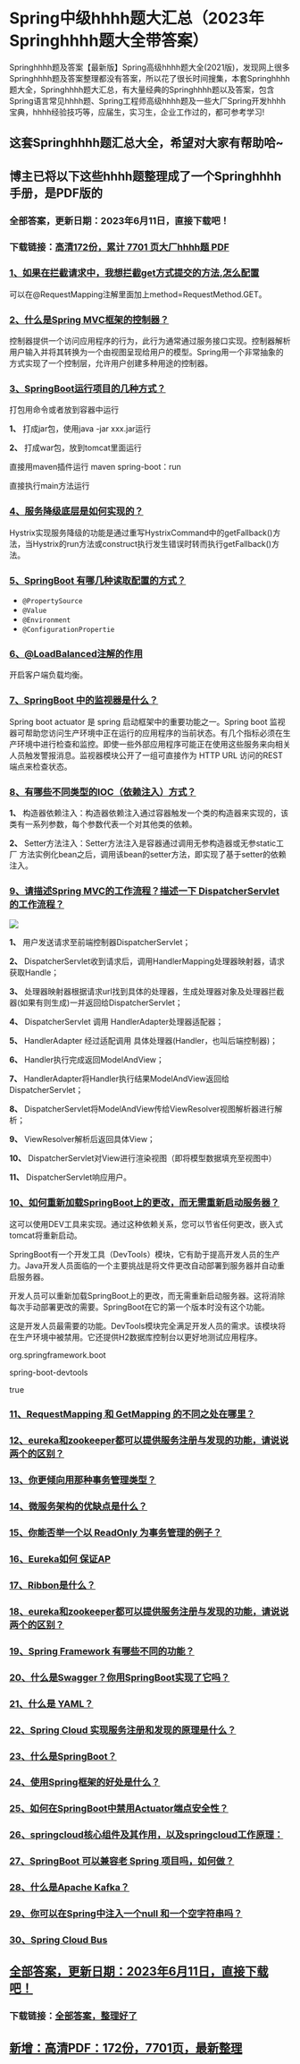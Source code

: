 # Spring中级hhhh题大汇总（2023年Springhhhh题大全带答案）

Springhhhh题及答案【最新版】Spring高级hhhh题大全(2021版)，发现网上很多Springhhhh题及答案整理都没有答案，所以花了很长时间搜集，本套Springhhhh题大全，Springhhhh题大汇总，有大量经典的Springhhhh题以及答案，包含Spring语言常见hhhh题、Spring工程师高级hhhh题及一些大厂Spring开发hhhh宝典，hhhh经验技巧等，应届生，实习生，企业工作过的，都可参考学习!

## 这套Springhhhh题汇总大全，希望对大家有帮助哈~ 

## 博主已将以下这些hhhh题整理成了一个Springhhhh手册，是PDF版的


### 全部答案，更新日期：2023年6月11日，直接下载吧！
### 下载链接：[高清172份，累计 7701 页大厂hhhh题  PDF](https://gitee.com/souyunku/DevBooks/blob/master/docs/index.md)


### [1、如果在拦截请求中，我想拦截get方式提交的方法,怎么配置](https://gitee.com/souyunku/NewDevBooks/blob/master/docs/Spring/Spring中级hhhh题大汇总（2021年Springhhhh题大全带答案）.md#1如果在拦截请求中我想拦截get方式提交的方法,怎么配置)  




可以在@RequestMapping注解里面加上method=RequestMethod.GET。


### [2、什么是Spring MVC框架的控制器？](https://gitee.com/souyunku/NewDevBooks/blob/master/docs/Spring/Spring中级hhhh题大汇总（2021年Springhhhh题大全带答案）.md#2什么是spring-mvc框架的控制器)  


控制器提供一个访问应用程序的行为，此行为通常通过服务接口实现。控制器解析用户输入并将其转换为一个由视图呈现给用户的模型。Spring用一个非常抽象的方式实现了一个控制层，允许用户创建多种用途的控制器。


### [3、SpringBoot运行项目的几种方式？](https://gitee.com/souyunku/NewDevBooks/blob/master/docs/Spring/Spring中级hhhh题大汇总（2021年Springhhhh题大全带答案）.md#3springboot运行项目的几种方式)  


打包用命令或者放到容器中运行

**1、** 打成jar包，使用java -jar xxx.jar运行

**2、** 打成war包，放到tomcat里面运行

直接用maven插件运行   maven spring-boot：run

直接执行main方法运行


### [4、服务降级底层是如何实现的？](https://gitee.com/souyunku/NewDevBooks/blob/master/docs/Spring/Spring中级hhhh题大汇总（2021年Springhhhh题大全带答案）.md#4服务降级底层是如何实现的)  


Hystrix实现服务降级的功能是通过重写HystrixCommand中的getFallback()方法，当Hystrix的run方法或construct执行发生错误时转而执行getFallback()方法。


### [5、SpringBoot 有哪几种读取配置的方式？](https://gitee.com/souyunku/NewDevBooks/blob/master/docs/Spring/Spring中级hhhh题大汇总（2021年Springhhhh题大全带答案）.md#5springboot-有哪几种读取配置的方式)  


- `@PropertySource`
- `@Value`
- `@Environment`
- `@ConfigurationPropertie`


### [6、@LoadBalanced注解的作用](https://gitee.com/souyunku/NewDevBooks/blob/master/docs/Spring/Spring中级hhhh题大汇总（2021年Springhhhh题大全带答案）.md#6@loadbalanced注解的作用)  


开启客户端负载均衡。


### [7、SpringBoot 中的监视器是什么？](https://gitee.com/souyunku/NewDevBooks/blob/master/docs/Spring/Spring中级hhhh题大汇总（2021年Springhhhh题大全带答案）.md#7springboot-中的监视器是什么)  


Spring boot actuator 是 spring 启动框架中的重要功能之一。Spring boot 监视器可帮助您访问生产环境中正在运行的应用程序的当前状态。有几个指标必须在生产环境中进行检查和监控。即使一些外部应用程序可能正在使用这些服务来向相关人员触发警报消息。监视器模块公开了一组可直接作为 HTTP URL 访问的REST 端点来检查状态。


### [8、有哪些不同类型的IOC（依赖注入）方式？](https://gitee.com/souyunku/NewDevBooks/blob/master/docs/Spring/Spring中级hhhh题大汇总（2021年Springhhhh题大全带答案）.md#8有哪些不同类型的ioc依赖注入方式)  


**1、** 构造器依赖注入：构造器依赖注入通过容器触发一个类的构造器来实现的，该类有一系列参数，每个参数代表一个对其他类的依赖。

**2、** Setter方法注入：Setter方法注入是容器通过调用无参构造器或无参static工厂 方法实例化bean之后，调用该bean的setter方法，即实现了基于setter的依赖注入。


### [9、请描述Spring MVC的工作流程？描述一下 DispatcherServlet 的工作流程？](https://gitee.com/souyunku/NewDevBooks/blob/master/docs/Spring/Spring中级hhhh题大汇总（2021年Springhhhh题大全带答案）.md#9请描述spring-mvc的工作流程描述一下-dispatcherservlet-的工作流程)  


![](https://gitee.com/souyunkutech/souyunku-home/raw/master/images/souyunku-web/2020/5/2/042/38/80_1.png#alt=80%5C_1.png)

**1、** 用户发送请求至前端控制器DispatcherServlet；

**2、** DispatcherServlet收到请求后，调用HandlerMapping处理器映射器，请求获取Handle；

**3、** 处理器映射器根据请求url找到具体的处理器，生成处理器对象及处理器拦截器(如果有则生成)一并返回给DispatcherServlet；

**4、** DispatcherServlet 调用 HandlerAdapter处理器适配器；

**5、** HandlerAdapter 经过适配调用 具体处理器(Handler，也叫后端控制器)；

**6、** Handler执行完成返回ModelAndView；

**7、** HandlerAdapter将Handler执行结果ModelAndView返回给DispatcherServlet；

**8、** DispatcherServlet将ModelAndView传给ViewResolver视图解析器进行解析；

**9、** ViewResolver解析后返回具体View；

**10、** DispatcherServlet对View进行渲染视图（即将模型数据填充至视图中）

**11、** DispatcherServlet响应用户。


### [10、如何重新加载SpringBoot上的更改，而无需重新启动服务器？](https://gitee.com/souyunku/NewDevBooks/blob/master/docs/Spring/Spring中级hhhh题大汇总（2021年Springhhhh题大全带答案）.md#10如何重新加载springboot上的更改而无需重新启动服务器)  


这可以使用DEV工具来实现。通过这种依赖关系，您可以节省任何更改，嵌入式tomcat将重新启动。

SpringBoot有一个开发工具（DevTools）模块，它有助于提高开发人员的生产力。Java开发人员面临的一个主要挑战是将文件更改自动部署到服务器并自动重启服务器。

开发人员可以重新加载SpringBoot上的更改，而无需重新启动服务器。这将消除每次手动部署更改的需要。SpringBoot在它的第一个版本时没有这个功能。

这是开发人员最需要的功能。DevTools模块完全满足开发人员的需求。该模块将在生产环境中被禁用。它还提供H2数据库控制台以更好地测试应用程序。

org.springframework.boot

spring-boot-devtools

true


### [11、RequestMapping 和 GetMapping 的不同之处在哪里？](https://gitee.com/souyunku/NewDevBooks/blob/master/docs/Spring/Spring中级hhhh题大汇总（2021年Springhhhh题大全带答案）.md#11requestmapping-和-getmapping-的不同之处在哪里)  

### [12、eureka和zookeeper都可以提供服务注册与发现的功能，请说说两个的区别？](https://gitee.com/souyunku/NewDevBooks/blob/master/docs/Spring/Spring中级hhhh题大汇总（2021年Springhhhh题大全带答案）.md#12eureka和zookeeper都可以提供服务注册与发现的功能请说说两个的区别)  

### [13、你更倾向用那种事务管理类型？](https://gitee.com/souyunku/NewDevBooks/blob/master/docs/Spring/Spring中级hhhh题大汇总（2021年Springhhhh题大全带答案）.md#13你更倾向用那种事务管理类型)  

### [14、微服务架构的优缺点是什么？](https://gitee.com/souyunku/NewDevBooks/blob/master/docs/Spring/Spring中级hhhh题大汇总（2021年Springhhhh题大全带答案）.md#14微服务架构的优缺点是什么)  

### [15、你能否举一个以 ReadOnly 为事务管理的例子？](https://gitee.com/souyunku/NewDevBooks/blob/master/docs/Spring/Spring中级hhhh题大汇总（2021年Springhhhh题大全带答案）.md#15你能否举一个以-readonly-为事务管理的例子)  

### [16、Eureka如何 保证AP](https://gitee.com/souyunku/NewDevBooks/blob/master/docs/Spring/Spring中级hhhh题大汇总（2021年Springhhhh题大全带答案）.md#16eureka如何-保证ap)  

### [17、Ribbon是什么？](https://gitee.com/souyunku/NewDevBooks/blob/master/docs/Spring/Spring中级hhhh题大汇总（2021年Springhhhh题大全带答案）.md#17ribbon是什么)  

### [18、eureka和zookeeper都可以提供服务注册与发现的功能，请说说两个的区别？](https://gitee.com/souyunku/NewDevBooks/blob/master/docs/Spring/Spring中级hhhh题大汇总（2021年Springhhhh题大全带答案）.md#18eureka和zookeeper都可以提供服务注册与发现的功能请说说两个的区别)  

### [19、Spring Framework 有哪些不同的功能？](https://gitee.com/souyunku/NewDevBooks/blob/master/docs/Spring/Spring中级hhhh题大汇总（2021年Springhhhh题大全带答案）.md#19spring-framework-有哪些不同的功能)  

### [20、什么是Swagger？你用SpringBoot实现了它吗？](https://gitee.com/souyunku/NewDevBooks/blob/master/docs/Spring/Spring中级hhhh题大汇总（2021年Springhhhh题大全带答案）.md#20什么是swagger你用springboot实现了它吗)  

### [21、什么是 YAML？](https://gitee.com/souyunku/NewDevBooks/blob/master/docs/Spring/Spring中级hhhh题大汇总（2021年Springhhhh题大全带答案）.md#21什么是-yaml)  

### [22、Spring Cloud 实现服务注册和发现的原理是什么？](https://gitee.com/souyunku/NewDevBooks/blob/master/docs/Spring/Spring中级hhhh题大汇总（2021年Springhhhh题大全带答案）.md#22spring-cloud-实现服务注册和发现的原理是什么)  

### [23、什么是SpringBoot？](https://gitee.com/souyunku/NewDevBooks/blob/master/docs/Spring/Spring中级hhhh题大汇总（2021年Springhhhh题大全带答案）.md#23什么是springboot)  

### [24、使用Spring框架的好处是什么？](https://gitee.com/souyunku/NewDevBooks/blob/master/docs/Spring/Spring中级hhhh题大汇总（2021年Springhhhh题大全带答案）.md#24使用spring框架的好处是什么)  

### [25、如何在SpringBoot中禁用Actuator端点安全性？](https://gitee.com/souyunku/NewDevBooks/blob/master/docs/Spring/Spring中级hhhh题大汇总（2021年Springhhhh题大全带答案）.md#25如何在springboot中禁用actuator端点安全性)  

### [26、springcloud核⼼组件及其作⽤，以及springcloud⼯作原理：](https://gitee.com/souyunku/NewDevBooks/blob/master/docs/Spring/Spring中级hhhh题大汇总（2021年Springhhhh题大全带答案）.md#26springcloud核⼼组件及其作⽤以及springcloud⼯作原理：)  

### [27、SpringBoot 可以兼容老 Spring 项目吗，如何做？](https://gitee.com/souyunku/NewDevBooks/blob/master/docs/Spring/Spring中级hhhh题大汇总（2021年Springhhhh题大全带答案）.md#27springboot-可以兼容老-spring-项目吗如何做)  

### [28、什么是Apache Kafka？](https://gitee.com/souyunku/NewDevBooks/blob/master/docs/Spring/Spring中级hhhh题大汇总（2021年Springhhhh题大全带答案）.md#28什么是apache-kafka)  

### [29、你可以在Spring中注入一个null 和一个空字符串吗？](https://gitee.com/souyunku/NewDevBooks/blob/master/docs/Spring/Spring中级hhhh题大汇总（2021年Springhhhh题大全带答案）.md#29你可以在spring中注入一个null-和一个空字符串吗)  

### [30、Spring Cloud Bus](https://gitee.com/souyunku/NewDevBooks/blob/master/docs/Spring/Spring中级hhhh题大汇总（2021年Springhhhh题大全带答案）.md#30spring-cloud-bus)  






## [全部答案，更新日期：2023年6月11日，直接下载吧！](https://gitee.com/souyunku/DevBooks/blob/master/docs/daan.md)

### 下载链接：[全部答案，整理好了](https://gitee.com/souyunku/NewDevBooks/blob/master/docs/daan.md)




## [新增：高清PDF：172份，7701页，最新整理](https://gitee.com/souyunku/DevBooks/blob/master/docs/daan.md)
